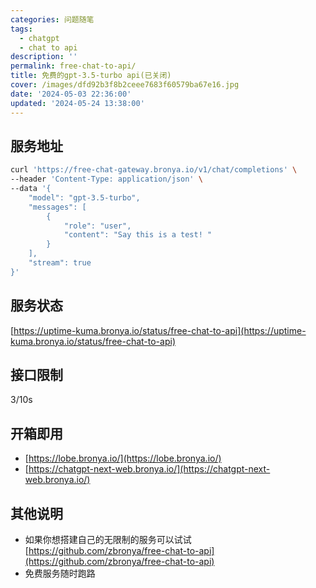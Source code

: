 ```yaml
---
categories: 问题随笔
tags:
  - chatgpt
  - chat to api
description: ''
permalink: free-chat-to-api/
title: 免费的gpt-3.5-turbo api(已关闭)
cover: /images/dfd92b3f8b2ceee7683f60579ba67e16.jpg
date: '2024-05-03 22:36:00'
updated: '2024-05-24 13:38:00'
---
```


## 服务地址


```bash
curl 'https://free-chat-gateway.bronya.io/v1/chat/completions' \
--header 'Content-Type: application/json' \
--data '{
    "model": "gpt-3.5-turbo",
    "messages": [
        {
            "role": "user",
            "content": "Say this is a test! "
        }
    ],
    "stream": true
}'
```


## 服务状态


[https://uptime-kuma.bronya.io/status/free-chat-to-api](https://uptime-kuma.bronya.io/status/free-chat-to-api)


## 接口限制


3/10s


## 开箱即用

- [https://lobe.bronya.io/](https://lobe.bronya.io/)
- [https://chatgpt-next-web.bronya.io/](https://chatgpt-next-web.bronya.io/)

## 其他说明

- 如果你想搭建自己的无限制的服务可以试试 [https://github.com/zbronya/free-chat-to-api](https://github.com/zbronya/free-chat-to-api)
- 免费服务随时跑路
